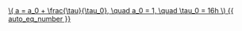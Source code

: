<a href="/eco2_guide_center/1.%20ECO2%20Logic%20Guide/Hee1_Equation_List.html" class="equation-link" target="_blank" rel="noopener noreferrer">
  \( a = a_0 + \frac{\tau}{\tau_0}, \quad a_0 = 1, \quad \tau_0 = 16h \) {{ auto_eq_number }}
</a>
